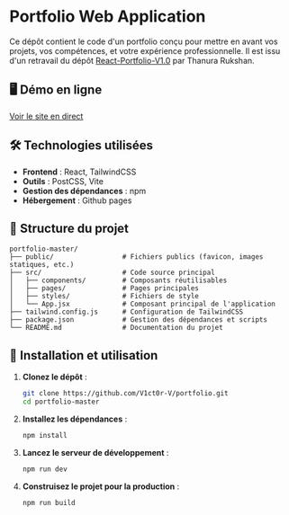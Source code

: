 # Portfolio Web Application

Ce dépôt contient le code d'un portfolio conçu pour mettre en avant vos projets, vos compétences, et votre expérience professionnelle.
Il est issu d'un retravail du dépôt [React-Portfolio-V1.0](https://github.com/thanurarukshan/React-Portfolio-V1.0) par Thanura Rukshan.

## 🖥️ Démo en ligne

[Voir le site en direct](https://v1ct0r-v.github.io/portfolio/)

## 🛠️ Technologies utilisées

- **Frontend** : React, TailwindCSS
- **Outils** : PostCSS, Vite
- **Gestion des dépendances** : npm
- **Hébergement** : Github pages

## 💂️ Structure du projet

```
portfolio-master/
├── public/                 # Fichiers publics (favicon, images statiques, etc.)
├── src/                    # Code source principal
│   ├── components/         # Composants réutilisables
│   ├── pages/              # Pages principales
│   ├── styles/             # Fichiers de style
│   └── App.jsx             # Composant principal de l'application
├── tailwind.config.js      # Configuration de TailwindCSS
├── package.json            # Gestion des dépendances et scripts
└── README.md               # Documentation du projet
```

## 🚀 Installation et utilisation

1. **Clonez le dépôt** :
   ```bash
   git clone https://github.com/V1ct0r-V/portfolio.git
   cd portfolio-master
   ```

2. **Installez les dépendances** :
   ```bash
   npm install
   ```

3. **Lancez le serveur de développement** :
   ```bash
   npm run dev
   ```

4. **Construisez le projet pour la production** :
   ```bash
   npm run build
   ```

